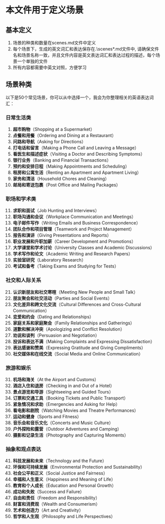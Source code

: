 # 本文件用于定义场景

## 基本定义
1. 场景的种类和数量在scenes.md文件中定义
2. 每个场景下，生成的英文词汇和表达保存在.\scenes\*.md文件中, 请确保文件名和场景名称一致，并且文件内容是英文表达词汇和表达过程的描述，每个场景一个单独的文件
3. 所有内容都需要中英文对照，方便学习

## 场景种类
以下是50个常见场景，你可以从中选择一个，我会为你整理相关的英语表达词汇：  

### **日常生活类**  
1. **超市购物**（Shopping at a Supermarket）  
2. **点餐和用餐**（Ordering and Dining at a Restaurant）  
3. **问路和导航**（Asking for Directions）  
4. **打电话和留言**（Making a Phone Call and Leaving a Message）  
5. **看医生和描述症状**（Visiting a Doctor and Describing Symptoms）  
6. **银行业务**（Banking and Financial Transactions）  
7. **预约和安排日程**（Making Appointments and Scheduling）  
8. **租房和公寓生活**（Renting an Apartment and Apartment Living）  
9. **家务和清洁**（Household Chores and Cleaning）  
10. **邮局和寄送包裹**（Post Office and Mailing Packages）  

### **职场和学术类**  
11. **求职和面试**（Job Hunting and Interviews）  
12. **职场沟通和会议**（Workplace Communication and Meetings）  
13. **电子邮件写作**（Writing Emails and Business Correspondence）  
14. **团队合作和项目管理**（Teamwork and Project Management）  
15. **报告和演讲**（Giving Presentations and Reports）  
16. **职业发展和升职加薪**（Career Development and Promotions）  
17. **大学课堂和学术讨论**（University Classes and Academic Discussions）  
18. **学术写作和论文**（Academic Writing and Research Papers）  
19. **实验室研究**（Laboratory Research）  
20. **考试和备考**（Taking Exams and Studying for Tests）  

### **社交和人际关系**  
21. **认识新朋友和社交寒暄**（Meeting New People and Small Talk）  
22. **朋友聚会和社交活动**（Parties and Social Events）  
23. **文化差异和跨文化交流**（Cultural Differences and Cross-Cultural Communication）  
24. **恋爱和约会**（Dating and Relationships）  
25. **家庭关系和家庭聚会**（Family Relationships and Gatherings）  
26. **道歉和解决冲突**（Apologizing and Conflict Resolution）  
27. **劝说和谈判**（Persuasion and Negotiation）  
28. **投诉和表达不满**（Making Complaints and Expressing Dissatisfaction）  
29. **表达感谢和赞美**（Expressing Gratitude and Giving Compliments）  
30. **社交媒体和在线交流**（Social Media and Online Communication）  

### **旅游和娱乐**  
31. **机场和海关**（At the Airport and Customs）  
32. **酒店入住和退房**（Checking in and Out of a Hotel）  
33. **景点游览和导游**（Sightseeing and Guided Tours）  
34. **订票和交通工具**（Booking Tickets and Public Transport）  
35. **紧急情况和求助**（Emergencies and Asking for Help）  
36. **看电影和剧院**（Watching Movies and Theatre Performances）  
37. **运动和健身**（Sports and Fitness）  
38. **音乐会和音乐文化**（Concerts and Music Culture）  
39. **户外探险和露营**（Outdoor Adventures and Camping）  
40. **摄影和记录生活**（Photography and Capturing Moments）  

### **抽象和观点表达**  
41. **科技发展和未来**（Technology and the Future）  
42. **环保和可持续发展**（Environmental Protection and Sustainability）  
43. **社会公平和正义**（Social Justice and Fairness）  
44. **幸福和人生意义**（Happiness and Meaning of Life）  
45. **教育和个人成长**（Education and Personal Growth）  
46. **成功和失败**（Success and Failure）  
47. **自由和责任**（Freedom and Responsibility）  
48. **财富和消费观**（Wealth and Consumerism）  
49. **艺术和创造力**（Art and Creativity）  
50. **哲学和人生观**（Philosophy and Life Perspectives）  